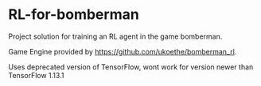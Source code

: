 # RL-for-bomberman
Project solution for training an RL agent in the game bomberman. 

Game Engine provided by https://github.com/ukoethe/bomberman_rl.

Uses deprecated version of TensorFlow, wont work for version newer than TensorFlow 1.13.1

